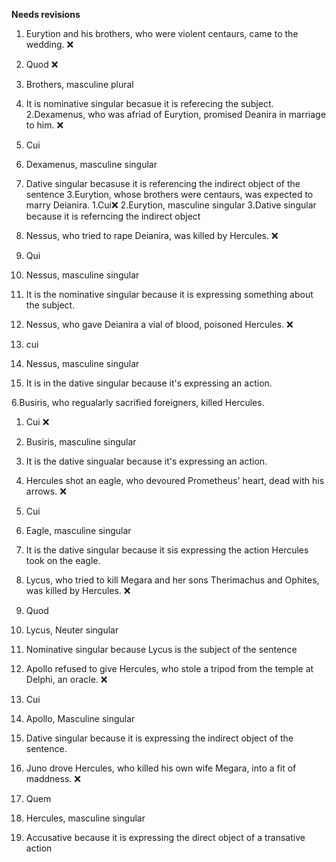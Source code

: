 **Needs revisions**

 1. Eurytion and his brothers, who were violent centaurs, came to the wedding.  ❌
  1. Quod ❌
  2. Brothers, masculine plural 
  3. It is nominative singular becasue it is referecing the subject. 
2.Dexamenus, who was afriad of Eurytion, promised Deanira in marriage to him. ❌
 1. Cui 
 2. Dexamenus, masculine singular 
 3. Dative singular becasuse it is referencing the indirect object of the sentence 
3.Eurytion, whose brothers were centaurs, was expected to marry Deianira. 
 1.Cui❌
 2.Eurytion, masculine singular 
 3.Dative singular because it is referncing the indirect object 
4. Nessus, who tried to rape Deianira, was killed by Hercules.  ❌
 1. Qui 
 2. Nessus, masculine singular
 3. It is the nominative singular because it is expressing something about the subject. 
 
5. Nessus, who gave Deianira a vial of blood, poisoned Hercules.  ❌
 1. cui 
 2. Nessus, masculine singular 
 3. It is in the dative singular because it's expressing an action. 

6.Busiris, who regualarly sacrified foreigners, killed Hercules. 
 1. Cui ❌
 2. Busiris, masculine singular 
 3. It is the dative singualar because it's expressing an action. 
 
7. Hercules shot an eagle, who devoured Prometheus' heart, dead with his arrows.  ❌
 1. Cui
 2. Eagle, masculine singular 
 3. It is the dative singular because it sis expressing the action Hercules took on the eagle. 

8. Lycus, who tried to kill Megara and her sons Therimachus and Ophites, was killed by Hercules.  ❌
 1. Quod
 2. Lycus, Neuter singular 
 3. Nominative singular because Lycus is the subject of the sentence 

9. Apollo refused to give Hercules, who stole a tripod from the temple at Delphi, an oracle.  ❌
1. Cui 
2. Apollo, Masculine singular 
3. Dative singular because it is expressing the indirect object of the sentence. 

10. Juno drove Hercules, who killed his own wife Megara, into a fit of maddness.  ❌
1. Quem
2. Hercules, masculine singular 
3. Accusative because it is expressing the direct object of a transative action 


